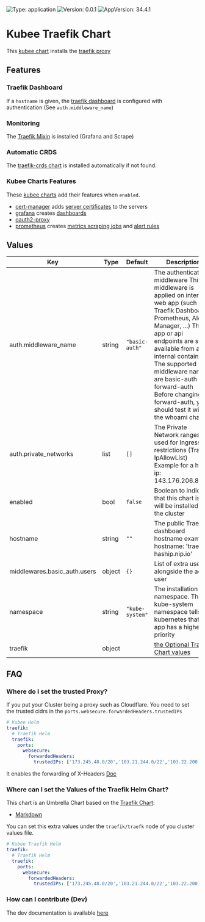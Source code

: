 

[//]: # (README.md generated by gotmpl. DO NOT EDIT.)

![Type: application](https://img.shields.io/badge/Type-application-informational?style=flat-square) ![Version: 0.0.1](https://img.shields.io/badge/Version-0.0.1-informational?style=flat-square) ![AppVersion: 34.4.1](https://img.shields.io/badge/AppVersion-34.4.1-informational?style=flat-square)

# Kubee Traefik Chart

This [kubee chart](https://github.com/EraldyHq/kubee/blob/main/docs/site/kubee-helmet-chart.md) installs the [traefik proxy](https://traefik.io)

## Features

### Traefik Dashboard

If a `hostname` is given, the [traefik dashboard](https://doc.traefik.io/traefik/operations/dashboard/) is configured
with authentication (See `auth.middleware_name`)

### Monitoring 

The [Traefik Mixin](https://monitoring.mixins.dev/traefik/) is installed (Grafana and Scrape)

### Automatic CRDS
The [traefik-crds chart](../traefik-crds/README.md) is installed automatically if not found.

### Kubee Charts Features

  These [kubee charts](https://github.com/EraldyHq/kubee/blob/main/docs/site/kubee-helmet-chart.md) add their features when `enabled`.

* [cert-manager](https://github.com/EraldyHq/kubee/blob/main/charts/cert-manager/README.md) adds [server certificates](https://cert-manager.io/docs/usage/certificate/) to the servers
* [grafana](https://github.com/EraldyHq/kubee/blob/main/charts/grafana/README.md) creates [dashboards](https://grafana.com/grafana/dashboards/)
* [oauth2-proxy](https://github.com/EraldyHq/kubee/blob/main/charts/oauth2-proxy/README.md)
* [prometheus](https://github.com/EraldyHq/kubee/blob/main/charts/prometheus/README.md) creates [metrics scraping jobs](https://prometheus.io/docs/concepts/jobs_instances/) and [alert rules](https://prometheus.io/docs/prometheus/latest/configuration/alerting_rules/)

## Values

| Key | Type | Default | Description |
|-----|------|---------|-------------|
| auth.middleware_name | string | `"basic-auth"` | The authentication middleware This middleware is applied on internal web app (such as Traefik Dashboard, Prometheus, Alert Manager, ...) The app or api endpoints are still available from an internal container The supported middleware name are basic-auth and forward-auth Before changing to forward-auth, you should test it with the whoami chart |
| auth.private_networks | list | `[]` | The Private Network ranges used for Ingress Ip restrictions (Traefik IpAllowList) Example for a home ip: 143.176.206.80/32 |
| enabled | bool | `false` | Boolean to indicate that this chart is or will be installed in the cluster |
| hostname | string | `""` | The public Traefik dashboard hostname example: hostname: 'traefik-haship.nip.io' |
| middlewares.basic_auth.users | object | `{}` | List of extra users alongside the admin user |
| namespace | string | `"kube-system"` | The installation namespace. The kube-system namespace tells kubernetes that this app has a higher priority |
| traefik | object | | [the Optional Traefik Chart values](https://github.com/traefik/traefik-helm-chart/blob/v34.4.1/traefik/values.yaml) |

## FAQ
### Where do I set the trusted Proxy?

If you put your Cluster being a proxy such as Cloudflare.
You need to set the trusted cidrs in the `ports.websecure.forwardedHeaders.trustedIPs`

```yaml
# Kubee Helm
traefik:
  # Traefik Helm
  traefik:
    ports:
      websecure:
        forwardedHeaders:
          trustedIPs: ['173.245.48.0/20','103.21.244.0/22','103.22.200.0/22']
```

It enables the forwarding of X-Headers
[Doc](https://doc.traefik.io/traefik/v2.3/routing/entrypoints/#forwarded-headers)

### Where can I set the Values of the Traefik Helm Chart?

This chart is an Umbrella Chart based on the [Traefik Chart](https://github.com/traefik/traefik-helm-chart):
* [Markdown](https://github.com/traefik/traefik-helm-chart/blob/master/traefik/VALUES.md)

You can set this extra values under the `traefik/traefk` node of you cluster values file.
```yaml
# Kubee Traefik Helm
traefik:
  # Traefik Helm
  traefik:
    ports:
      websecure:
        forwardedHeaders:
          trustedIPs: ['173.245.48.0/20','103.21.244.0/22','103.22.200.0/22']
```

### How can I contribute (Dev)

The dev documentation is available [here](contrib/contrib.md)